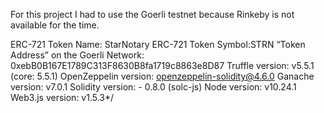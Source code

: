 For this project I had to use the Goerli testnet because Rinkeby is not available for the time. 

ERC-721 Token Name: StarNotary
ERC-721 Token Symbol:STRN
“Token Address” on the Goerli Network: 0xebB0B167E1789C313F8630B8fa1719c8863e8D87
Truffle version: v5.5.1 (core: 5.5.1)
OpenZeppelin version: openzeppelin-solidity@4.6.0
Ganache version: v7.0.1
Solidity version: - 0.8.0 (solc-js)
Node version: v10.24.1
Web3.js version: v1.5.3*/
